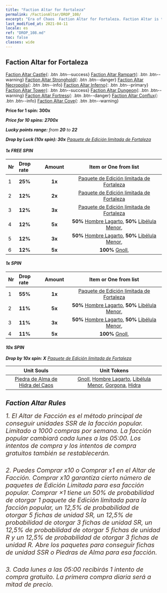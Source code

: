 ```yaml
---
title: "Faction Altar for Fortaleza"
permalink: /FactionAltar/DROP_108/
excerpt: "Era of Chaos  Faction Altar for Fortaleza. Faction Altar is the primary method for obtaining SSR units from the popular faction. Limited to 1,000 purchases each week. The popular faction changes at 05:00 every Monday. Purchase attempts and free purchase attempts will also reset then."
last_modified_at: 2021-04-11
locale: es
ref: "DROP_108.md"
toc: false
classes: wide
---
```


##  Faction Altar for **Fortaleza**

  [Faction Altar Castle](/es/FactionAltar/DROP_101/){: .btn .btn--success} [Faction Altar Rampart](/es/FactionAltar/DROP_102/){: .btn .btn--warning} [Faction Altar Stronghold](/es/FactionAltar/DROP_103/){: .btn .btn--danger} [Faction Altar Necropolis](/es/FactionAltar/DROP_104/){: .btn .btn--info} [Faction Altar Inferno](/es/FactionAltar/DROP_105/){: .btn .btn--primary} [Faction Altar Tower](/es/FactionAltar/DROP_106/){: .btn .btn--success} [Faction Altar Dungeon](/es/FactionAltar/DROP_107/){: .btn .btn--warning} [Faction Altar Fortress](/es/FactionAltar/DROP_108/){: .btn .btn--danger} [Faction Altar Conflux](/es/FactionAltar/DROP_109/){: .btn .btn--info} [Faction Altar Cove](/es/FactionAltar/DROP_112/){: .btn .btn--warning} 

  **Price for 1 spin: 300x** <i class="fas fa-gem"/>

  **Price for 10 spins: 2700x** <i class="fas fa-gem"/>

  **Lucky points range:** from **20** to **22**

  **Drop by Luck (10x spin): 30x** [Paquete de Edición limitada de Fortaleza](/es/Items/con_2111/)

####  1x FREE SPIN 

  |    Nr    |  Drop rate  |  Amount   |   Item or One from list  |
  |:---------|:------------|:---------:|:------------------------:|
  | 1 | **25%** | **1x** | [Paquete de Edición limitada de Fortaleza](/es/Items/con_2111/) |
  | 2 | **12%** | **2x** | [Paquete de Edición limitada de Fortaleza](/es/Items/con_2111/) |
  | 3 | **12%** | **3x** | [Paquete de Edición limitada de Fortaleza](/es/Items/con_2111/) |
  | 4 | **12%** | **5x** |  **50%** [Hombre Lagarto](/es/Items/unt_254/),  **50%** [Libélula Menor](/es/Items/unt_255/),  |
  | 5 | **12%** | **3x** |  **50%** [Hombre Lagarto](/es/Items/unt_254/),  **50%** [Libélula Menor](/es/Items/unt_255/),  |
  | 6 | **12%** | **5x** |  **100%** [Gnoll](/es/Items/unt_253/),  |


####  1x SPIN 

  |    Nr    |  Drop rate  |  Amount   |   Item or One from list  |
  |:---------|:------------|:---------:|:------------------------:|
  | 1 | **55%** | **1x** | [Paquete de Edición limitada de Fortaleza](/es/Items/con_2111/) |
  | 2 | **11%** | **5x** |  **50%** [Hombre Lagarto](/es/Items/unt_254/),  **50%** [Libélula Menor](/es/Items/unt_255/),  |
  | 3 | **11%** | **3x** |  **50%** [Hombre Lagarto](/es/Items/unt_254/),  **50%** [Libélula Menor](/es/Items/unt_255/),  |
  | 4 | **11%** | **5x** |  **100%** [Gnoll](/es/Items/unt_253/),  |


####  10x SPIN 

  **Drop by 10x spin: X** [Paquete de Edición limitada de Fortaleza](/es/Items/con_2111/)

  |    Unit Souls    |  Unit Tokens  |
  |:----------------:|:-------------:|
  | [Piedra de Alma de Hidra del Caos](/es/Items/unt_341/) | [Gnoll](/es/Items/unt_253/), [Hombre Lagarto](/es/Items/unt_254/), [Libélula Menor](/es/Items/unt_255/), [Gorgona](/es/Items/unt_257/), [Hidra](/es/Items/unt_259/) |



## Faction Altar Rules

  <span style="color: #3c2a1e;font-size:20px">1. El Altar de Facción es el método principal de conseguir unidades SSR de la facción popular. Limitado a 1000 compras por semana. La facción popular cambiará cada lunes a las 05:00. Los intentos de compra y los intentos de compra gratuitos también se restablecerán. </span><br/>

<br/>  <span style="color: #3c2a1e;font-size:20px">2. Puedes Comprar x10 o Comprar x1 en el Altar de Facción. Comprar x10 garantiza cierto número de paquetes de Edición Limitada para esa facción popular. Comprar ×1 tiene un 50% de probabilidad de otorgar 1 paquete de Edición limitada para la facción popular, un 12,5% de probabilidad de otorgar 5 fichas de unidad SR, un 12,5% de probabilidad de otorgar 3 fichas de unidad SR, un 12,5% de probabilidad de otorgar 5 fichas de unidad R y un 12,5% de probabilidad de otorgar 3 fichas de unidad R. Abre los paquetes para conseguir fichas de unidad SSR o Piedras de Alma para esa facción.</span>

<br/>  <span style="color: #3c2a1e;font-size:20px">3. Cada lunes a las 05:00 recibirás 1 intento de compra gratuito. La primera compra diaria será a mitad de precio.</span><br/>

<br/>